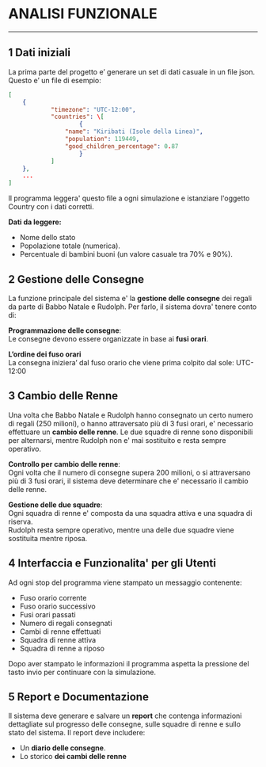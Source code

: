 # **ANALISI FUNZIONALE**

---

## **1 Dati iniziali**

La prima parte del progetto e’ generare un set di dati casuale in un file json.  
Questo e’ un file di esempio:

```json  
[  
    {  
            "timezone": "UTC-12:00",  
            "countries": \[  
                    {  
                "name": "Kiribati (Isole della Linea)",  
                "population": 119449,  
                "good_children_percentage": 0.87  
                    }  
            ]  
    },  
    ...
]
```

Il programma leggera' questo file a ogni simulazione e istanziare l'oggetto Country con i dati corretti.

**Dati da leggere:**

- Nome dello stato  
- Popolazione totale (numerica).
- Percentuale di bambini buoni (un valore casuale tra 70% e 90%).

## **2 Gestione delle Consegne**

La funzione principale del sistema e' la **gestione delle consegne** dei regali da parte di Babbo Natale e Rudolph. Per farlo, il sistema dovra' tenere conto di:

**Programmazione delle consegne**:  
Le consegne devono essere organizzate in base ai **fusi orari**.

**L’ordine dei fuso orari**  
La consegna iniziera’ dal fuso orario che viene prima colpito dal sole: UTC-12:00

## **3 Cambio delle Renne**

Una volta che Babbo Natale e Rudolph hanno consegnato un certo numero di regali (250 milioni), o hanno attraversato più di 3 fusi orari, e' necessario effettuare un **cambio delle renne**. Le due squadre di renne sono disponibili per alternarsi, mentre Rudolph non e' mai sostituito e resta sempre operativo.

**Controllo per cambio delle renne**:  
Ogni volta che il numero di consegne supera 200 milioni, o si attraversano più di 3 fusi orari, il sistema deve determinare che e' necessario il cambio delle renne.

**Gestione delle due squadre**:  
Ogni squadra di renne e' composta da una squadra attiva e una squadra di riserva.  
Rudolph resta sempre operativo, mentre una delle due squadre viene sostituita mentre riposa.

## **4 Interfaccia e Funzionalita' per gli Utenti**

Ad ogni stop del programma viene stampato un messaggio contenente:

- Fuso orario corrente  
- Fuso orario successivo  
- Fusi orari passati  
- Numero di regali consegnati  
- Cambi di renne effettuati  
- Squadra di renne attiva  
- Squadra di renne a riposo

Dopo aver stampato le informazioni il programma aspetta la pressione del tasto invio per continuare con la simulazione.

## **5 Report e Documentazione**

Il sistema deve generare e salvare un **report** che contenga informazioni dettagliate sul progresso delle consegne, sulle squadre di renne e sullo stato del sistema. Il report deve includere:

- Un **diario delle consegne**.
- Lo storico **dei cambi delle renne**
